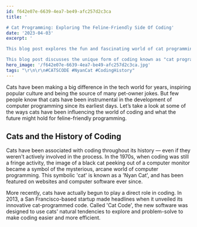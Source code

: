 ```yaml
---
id: f642e07e-6639-4ea7-be49-afc257d2c3ca
title: '

# Cat Programming: Exploring The Feline-Friendly Side Of Coding'
date: '2023-04-03'
excerpt: '

This blog post explores the fun and fascinating world of cat programming, in which developers learn to code with a feline twist.

This blog post discusses the unique form of coding known as "cat programming", which focuses on using coding to interact with cats in creative ways.'
hero_image: '/f642e07e-6639-4ea7-be49-afc257d2c3ca.jpg'
tags: "\r\n\r\n#CATSCODE #NyanCat #CodingHistory"
---
```




Cats have been making a big difference in the tech world for years, inspiring popular culture and being the source of many pet-owner jokes. But few people know that cats have been instrumental in the development of computer programming since its earliest days. Let’s take a look at some of the ways cats have been influencing the world of coding and what the future might hold for feline-friendly programming.

## Cats and the History of Coding

Cats have been associated with coding throughout its history — even if they weren't actively involved in the process. In the 1970s, when coding was still a fringe activity, the image of a black cat peeking out of a computer monitor became a symbol of the mysterious, arcane world of computer programming. This symbolic 'cat' is known as a 'Nyan Cat', and has been featured on websites and computer software ever since.

More recently, cats have actually begun to play a direct role in coding. In 2013, a San Francisco-based startup made headlines when it unveiled its innovative cat-programmed code. Called 'Cat Code', the new software was designed to use cats' natural tendencies to explore and problem-solve to make coding easier and more efficient.

##
